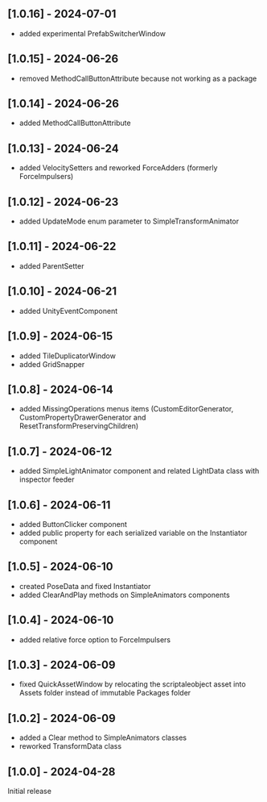 ## [1.0.16] - 2024-07-01

- added experimental PrefabSwitcherWindow

## [1.0.15] - 2024-06-26

- removed MethodCallButtonAttribute because not working as a package

## [1.0.14] - 2024-06-26

- added MethodCallButtonAttribute

## [1.0.13] - 2024-06-24

- added VelocitySetters and reworked ForceAdders (formerly ForceImpulsers)

## [1.0.12] - 2024-06-23

- added UpdateMode enum parameter to SimpleTransformAnimator

## [1.0.11] - 2024-06-22

- added ParentSetter

## [1.0.10] - 2024-06-21

- added UnityEventComponent

## [1.0.9] - 2024-06-15

- added TileDuplicatorWindow
- added GridSnapper

## [1.0.8] - 2024-06-14

- added MissingOperations menus items (CustomEditorGenerator, CustomPropertyDrawerGenerator and ResetTransformPreservingChildren)

## [1.0.7] - 2024-06-12

- added SimpleLightAnimator component and related LightData class with inspector feeder

## [1.0.6] - 2024-06-11

- added ButtonClicker component
- added public property for each serialized variable on the Instantiator component

## [1.0.5] - 2024-06-10

- created PoseData and fixed Instantiator
- added ClearAndPlay methods on SimpleAnimators components

## [1.0.4] - 2024-06-10

- added relative force option to ForceImpulsers

## [1.0.3] - 2024-06-09

- fixed QuickAssetWindow by relocating the scriptaleobject asset into Assets folder instead of immutable Packages folder

## [1.0.2] - 2024-06-09

- added a Clear method to SimpleAnimators classes
- reworked TransformData class

## [1.0.0] - 2024-04-28

Initial release